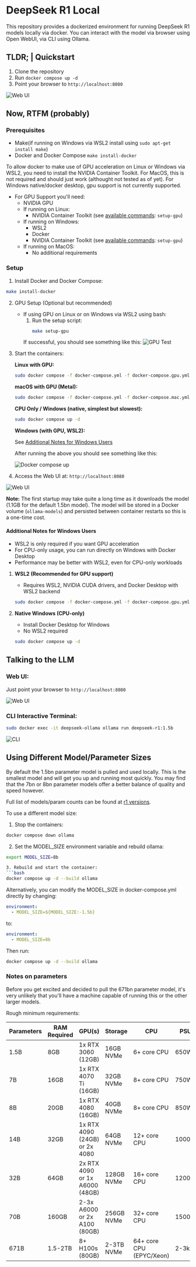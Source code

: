 # DeepSeek R1 Local

This repository provides a dockerized environment for running DeepSeek R1 models locally via docker. You can interact with the model via browser using Open WebUI, via CLI using Ollama.

## TLDR; | Quickstart

1. Clone the repository
2. Run `docker compose up -d`
3. Point your browser to `http://localhost:8080`

![Web UI](./images/web-new.png)


## Now, RTFM (probably)


### Prerequisites

- Make(if running on Windows via WSL2 install using `sudo apt-get install make`)
- Docker and Docker Compose `make install-docker`

To allow docker to make use of GPU acceleration on Linux or Windows via WSL2, you need to install the NVIDIA Container Toolkit. For MacOS, this is not required and should just work (althought not tested as of yet). For Windows native/docker desktop, gpu support is not currently supported.

- For GPU Support you'll need:
  - NVIDIA GPU
  - If running on Linux:
    - NVIDIA Container Toolkit (see [available commands](#available-commands): `setup-gpu`)
  - If running on Windows:
    - WSL2
    - Docker 
    - NVIDIA Container Toolkit (see [available commands](#available-commands): `setup-gpu`)
  - If running on MacOS:
     - No additional requirements

### Setup

1. Install Docker and Docker Compose:
```bash
make install-docker
```

2. GPU Setup (Optional but recommended)
   - If using GPU on Linux or on Windows via WSL2 using bash:
     1. Run the setup script:
        ```bash
        make setup-gpu
        ```
      If successful, you should see something like this:
        ![GPU Test](./images/gpu-test.png)


2. Start the containers:

   **Linux with GPU:**
   ```bash
   sudo docker compose -f docker-compose.yml -f docker-compose.gpu.yml up -d
   ```

   **macOS with GPU (Metal):**
   ```bash
   sudo docker compose -f docker-compose.yml -f docker-compose.mac.yml up -d
   ```

   **CPU Only / Windows (native, simplest but slowest):**
   ```bash
   sudo docker compose up -d
   ```

    **Windows (with GPU, WSL2):**

   See [Additional Notes for Windows Users](#additional-notes-for-windows-users)

   After running the above you should see something like this:

   ![Docker compose up](./images/docker-up.png)


3. Access the Web UI at: `http://localhost:8080`

![Web UI](./images/web-new.png)

**Note:** The first startup may take quite a long time as it downloads the model (1.1GB for the default 1.5bn model). The model will be stored in a Docker volume (`ollama-models`) and persisted between container restarts so this is a one-time cost.

#### Additional Notes for Windows Users

- WSL2 is only required if you want GPU acceleration
- For CPU-only usage, you can run directly on Windows with Docker Desktop
- Performance may be better with WSL2, even for CPU-only workloads

1. **WSL2 (Recommended for GPU support)**
   - Requires WSL2, NVIDIA CUDA drivers, and Docker Desktop with WSL2 backend
   ```bash
   sudo docker compose -f docker-compose.yml -f docker-compose.gpu.yml -f docker-compose.windows.yml up -d
   ```

2. **Native Windows (CPU-only)**
   - Install Docker Desktop for Windows
   - No WSL2 required
   ```bash
   sudo docker compose up -d
   ```


## Talking to the LLM

### Web UI:
Just point your browser to `http://localhost:8080`

  ![Web UI](./images/web.png)

### CLI Interactive Terminal:
  ```bash
  sudo docker exec -it deepseek-ollama ollama run deepseek-r1:1.5b
  ```

  ![CLI](./images/interactive-terminal.png)

## Using Different Model/Parameter Sizes

By default the 1.5bn parameter model is pulled and used locally. This is the smallest model and will get you up and running most quickly. You may find that the 7bn or 8bn parameter models offer a better balance of quality and speed however.

Full list of models/param counts can be found at [r1 versions](https://ollama.com/library/deepseek-r1).

To use a different model size:

1. Stop the containers: 
```bash
docker compose down ollama
```

2. Set the MODEL_SIZE environment variable and rebuild ollama:
```bash
export MODEL_SIZE=8b

3. Rebuild and start the container:
```bash
docker compose up -d --build ollama
```

Alternatively, you can modify the MODEL_SIZE in docker-compose.yml directly by changing:
```yaml
environment:
  - MODEL_SIZE=${MODEL_SIZE:-1.5b}
```
to:
```yaml
environment:
  - MODEL_SIZE=8b
```

Then run:
```bash
docker compose up -d --build ollama
```

### Notes on parameters

Before you get excited and decided to pull the 671bn parameter model, it's very unlikely that you'll have a machine capable of running this or the other larger models.

Rough minimum requirements:


| Parameters | RAM Required | GPU(s) | Storage | CPU | PSU | Model Size |
|------------|-------------|---------|----------|-----|-----|------------|
| 1.5B | 8GB | 1x RTX 3060 (12GB) | 16GB NVMe | 6+ core CPU | 650W | 1.1GB |
| 7B | 16GB | 1x RTX 4070 Ti (16GB) | 32GB NVMe | 8+ core CPU | 750W | 4.7GB |
| 8B | 20GB | 1x RTX 4080 (16GB) | 40GB NVMe | 8+ core CPU | 850W | 4.9GB |
| 14B | 32GB | 1x RTX 4090 (24GB) or 2x 4080 | 64GB NVMe | 12+ core CPU | 1000W | 9GB |
| 32B | 64GB | 2x RTX 4090 or 1x A6000 (48GB) | 128GB NVMe | 16+ core CPU | 1200W | 20GB |
| 70B | 160GB | 2-3x A6000 or 2x A100 (80GB) | 256GB NVMe | 32+ core CPU | 1500W | 43GB |
| 671B | 1.5-2TB | 8+ H100s (80GB) | 2-3TB NVMe | 64+ core CPU (EPYC/Xeon) | 2-3kW | 404GB |




